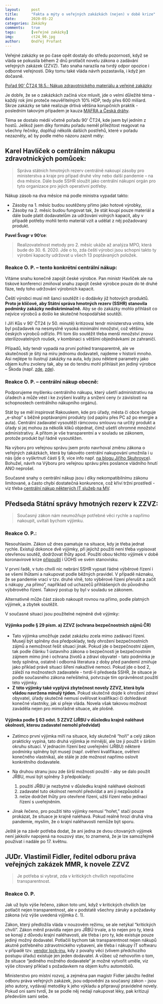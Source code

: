 ```yaml
---
layout:     post
title:      "Fakta a mýty o veřejných zakázkách (nejen) v době krize"
date:       2020-05-22
categories: Zakázky
comments:   true
tags:       [veřejné zakázky]
img:        ct24_90.jpg
author:     Ondřej Profant
---
```


Veřejné zakázky se po čase opět dostaly do středu pozornosti, když se vláda se pokusila během 2 dnů protlačit novelu zákona o zadávání veřejných zakázek (ZZVZ). Tato snaha narazila na tvrdý odpor opozice i odborné veřejnosti. Díky tomu také vláda návrh pozastavila, i když jen dočasně.

<!--more-->

[Pořad 90' ČT24 18.5.: Nákup zdravotnického materiálu a veřejné zakázky](https://www.ceskatelevize.cz/porady/11412378947-90-ct24/220411058130518)

Je dobře, že se o zakázkách začíná více mluvit, jde o velmi důležité téma - každý rok jimi proteče neuvěřitelných 10% HDP, tedy přes 600 miliard. Skrze zakázky se také realizuje drtivá většina korupčních praktik - posledním takovým případem je kauza [MAFRA a Česká dráhy](https://www.irozhlas.cz/zpravy-domov/bylo-vseobecne-zadouci-aby-byla-mafra-ceske-drahy-utratily-za-reklamu-v-mediich_2005200555_ace?fbclid=IwAR3lMgCHqLik7O_KUWx2rBKhkkrepmQwBOhOKZ5i6wFp71XRYHGOComXRmo).

Téma se dostalo médií včetně pořadu 90’ ČT24, kde jsem byl jedním z hostů. Jelikož jsem díky formátu pořadu neměl příležitost reagovat na všechny řečníky, doplňuji několik dalších postřehů, které v pořadu nezazněly, ač by podle mého názoru zaznít měly:

## Karel Havlíček o centrálním nákupu zdravotnických pomůcek:

> Správa státních hmotných rezerv centrálně nakoupí zásoby pro ministerstva a kraje pro případ druhé vlny nebo další pandemie – na dva měsíce. Dále bude SSHR sloužit jako centrální nákupní orgán pro tyto organizace pro jejich operativní potřeby.

Nákup zásob na dva měsíce má podle ministra vypadat takto:
- Zásoby na 1. měsíc budou soutěženy přímo jako hotové výrobky,
- Zásoby na 2. měsíc budou fungovat tak, že stát koupí pouze materiál a dále bude platit dodavatelům za udržování volných kapacit, aby v případě potřeby mohli tento materiál vzít a udělat z něj požadovaný produkt.

**Pavel Švagr v 90‘ce**: 
> Realizovatelnost metody pro 2. měsíc ukáže až analýza MPO, která bude do 30. 6. 2020. Jde o to, zda čeští výrobci jsou schopni takto ty výrobní kapacity udržovat u všech 13 poptávaných položek.

### Reakce O. P. – tento konkrétní centrální nákup:
Vítáme snahu konečně zapojit české výrobce. Pan ministr Havlíček ale na tiskové konferenci zmiňoval snahu zapojit české výrobce pouze do té druhé fáze, tedy toho udržování výrobních kapacit.

Čeští výrobci musí mít šanci soutěžit i o dodávky již hotových produktů. **Proto je klíčové, aby Státní správa hmotných rezerv (SSHR) stanovila podmínky zakázky nediskriminačně.** Aby se do zakázky mohlo přihlásit co nejvíce výrobců a došlo ke skutečné hospodářské soutěži.

I Jiří Kůs v 90‘ ČT24 (v 50. minutě) kritizoval tendr ministerstva vnitra, kde byl požadavek na nesmyslně vysoká minimální množství, což většinu českých výrobců odřízlo. Při tom šlo soutěžit třeba menší množství znovu sterilizovatelných roušek, v kombinaci s většími objednávkami ze zahraničí.

Případů, kdy tendr vypadá na první pohled transparentně, ale ve skutečnosti je šitý na míru jednomu dodavateli, najdeme v historii mnoho. Asi nejlépe to ilustrují zakázky na auta, kdy jsou některé parametry jako objem kufru zvoleny tak, aby se do tendru mohl přihlásit jen jediný výrobce – Škoda (např. [zde](https://domaci.ihned.cz/c1-66590150-tendr-na-policejni-auta-byl-sity-na-miru-skode-auto-naznacuje-antimonopolni-urad-vyberove-rizeni-za-miliardy-zrusil), [zde](https://www.lidovky.cz/domov/hledame-auta-znacka-jen-skodovky-urad-pro-jadernou-bezpecnost-diskriminoval-dodavatele.A170731_145019_ln_domov_ele)).

### Reakce O. P. – centrální nákup obecně:

Podporujeme myšlenku centrálního nákupu, který ušetří administrativu na úřadech a může vést i ke zvýšení kvality a snížení ceny (v závislosti na schopnostech centrálního nákupního orgánu).

Stát by se měl inspirovat Rakouskem, kde pro úřady, města či obce funguje „e-shop“ s běžně poptávanými produkty (od papíru přes PC až po energie a auta). Centrální zadavatel vysoutěží rámcovou smlouvu na určitý produkt a úřady si jej mohou za několik kliků objednat, čímž ušetří ohromné množství administrativy. A přitom je vše transparentní a v souladu se zákonem, protože produkt byl řádně vysoutěžen.

Na výboru pro veřejnou správu jsem proto navrhoval změnu zákona o veřejných zakázkách, která by takovéto centrální nakupování umožnila i u nás (jde o vyškrtnutí části § 9, více info např. [na blogu Jiřího Skuhrovce](http://blog.aktualne.cz/blogy/jiri-skuhrovec.php?itemid=36812)). Bohužel, návrh na Výboru pro veřejnou správu přes poslance vládního hnutí ANO neprošel.

Současné snahy o centrální nákup jsou i díky nekompatibilnímu zákonu limitované, a často chybí dostatečná konkurence, což křiví tržní prostředí - viz třeba [centrální nákup některých IT služeb na MV](https://www.profant.eu/2020/ramcove-dohody-mvcr.html).

## Předseda Státní správy hmotných rezerv k ZZVZ:

> Současný zákon nám neumožňuje potřebné věci rychle a napřímo nakoupit, uvítali bychom výjimku.

### Reakce O. P.:

Nesouhlasím. Zákon už dnes pamatuje na situace, kdy je třeba jednat rychle. Existují dokonce dvě výjimky, při jejichž použití není třeba vypisovat otevřenou soutěž, dodržovat lhůty apod. Použití obou těchto výjimek v době koronavirové krize [připouští](https://ekonomickydenik.cz/nouzovem-stavu-lze-nakupovat-i-jrbu-i-ma-sva-pravidla/) i ÚOHS ve svém stanovisku.

V první řadě, v tuto chvíli nic nebrání SSHR vypsat řádné výběrové řízení i se všemi lhůtami a nakupovat podle běžných pravidel. V případě náznaku, že se pandemie vrací v tzv. druhé vlně, toto výběrové řízení přerušit a začít s nákupy „na přímo“, například od uchazečů přihlášených do původního výběrového řízení. Takový postup by byl v souladu se zákonem.

Alternativně může část zásob nakoupit rovnou na přímo, podle platných výjimek, a zbytek soutěžit.

V současné situaci jsou použitelné nejméně dvě výjimky:

#### Výjimka podle § 29 písm. a) ZZVZ (ochrana bezpečnostních zájmů ČR)

- Tato výjimka umožňuje zadat zakázku zcela mimo zadávací řízení. Musejí být splněny dva předpoklady, tedy ohrožení bezpečnostních zájmů a nemožnost řešit situaci jinak. Pokud jde o bezpečnostní zájem, tak podle článku 1 ústavního zákona o bezpečnosti je bezpečnostním zájmem mimo jiné i ochrana životů a zdraví obyvatel - tato podmínka je tedy splněna, ostatně i odborná literatura z doby před pandemií zmiňuje jako příklad právě situaci šíření nakažlivé nemoci. Pokud jde o bod 2, záleží na možnostech zadavatele - tvrdí-li předseda SSHR, že situace je podle současného zákona neřešitelná, potvrzuje tím oprávněnost použití této výjimky.
- **Z této výjimky také vyplývá zbytečnost novely ZZVZ, která byla vládou navržena minulý týden.** Pokud skutečně dojde k ohrožení zdraví obyvatel, úřady skutečně nemusí ověřovat kvalifikaci či dohledávat konečné vlastníky, jak si přeje vláda. Novela však takovou možnost zaváděla nejen pro mimořádné situace, ale plošně.

#### Výjimka podle § 63 odst. 5 ZZVZ (JŘBU v důsledku krajně naléhavé okolnosti, kterou zadavatel nemohl předvídat)

- Zatímco první výjimka míří na situace, kdy skutečně “hoří“ a celý zákon prakticky vypíná, tato druhá výjimka je mírnější, ale lze ji použít v širším okruhu situací. V jednacím řízení bez uveřejnění (JŘBU) některé podmínky splněny být musejí (např. ověření kvalifikace, ověření konečného vlastníka), ale stále je zde možnost napřímo oslovit konkrétního dodavatele.
- Na druhou stranu jsou zde širší možnosti použití - aby se dalo použít JŘBU, musí být splněny 3 předpoklady:

  1) použití JŘBU je nezbytné v důsledku krajně naléhavé okolnosti
  2) zadavatel tuto okolnost nemohl předvídat a ani ji nezpůsobil a
  3) nelze dodržet lhůty pro otevřené řízení, užší řízení nebo jednací řízení s uveřejněním.

- Jinak řečeno, pro použití této výjimky nemusí “hořet,” stačí pouze prokázat, že situace je krajně naléhavá. Pokud reálně hrozí druhá vlna pandemie, myslím, že o krajní naléhavosti nemůže být sporu.

Ještě je na závěr potřeba dodat, že ani jedna ze dvou citovaných výjimek není jakkoliv napojená na nouzový stav, to znamená, že je lze samozřejmě používat i nadále po 17. květnu.

## JUDr. Vlastimil Fidler, ředitel odboru práva veřejných zakázek MMR, k novele ZZVZ

> Je potřeba si vybrat, zda v kritických chvílích nepotlačíme transparentnost.

### Reakce O. P.

Jak už bylo výše řečeno, zákon  toto umí, když v kritických chvílích lze potlačit nejen transparentnost, ale v podstatě všechny záruky a požadavky zákona (viz výše uvedená výjimka č. 1).

Zákon, který předložila vláda v nouzovém režimu, se ale netýkal “kritických chvílí“. Zákon měnil pravidla nejen pro JŘBÚ trvale, a to nejen pro ty, která se konají z důvodu krajní naléhavosti, ale třeba i pro ty, kde existuje pouze jediný možný dodavatel. Potlačili bychom tak transparentnost nejen nákupů akutně potřebného zdravotnického vybavení, ale třeba i nákupy IT softwaru v případě tzv. [vendor lock-inu](https://www.pirati.cz/assets/pdf/Ak%C4%8Dn%C3%AD%20pl%C3%A1n%20open%20source%201.0.pdf), kdy z povahy věci (vlivem předchozího postupu úřadu) existuje jen jeden dodavatel. A vůbec už nehovořím o tom, že situace “jediného možného dodavatele“ je možné vytvořit uměle, viz výše citovaný příklad s požadavkem na objem kufru automobilů.

Ministerstvo pro místní rozvoj, a zejména pan magistr Fidler jakožto ředitel odboru práva veřejných zakázek, jsou odpovědní za současný zákon - jsou jeho autory, vydávají metodiky k jeho výkladu a připravují pravidelné novely. Pokud oni sami tvrdí, že se podle něj nedají nakupovat léky, pak kritizují především sami sebe.
